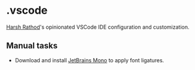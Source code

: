 # .vscode

[Harsh Rathod](https://harsh.rathod.dev)'s opinionated VSCode IDE configuration and customization.

## Manual tasks

* Download and install [JetBrains Mono](https://fonts.google.com/specimen/JetBrains+Mono?query=JetBrains) to apply font ligatures.
